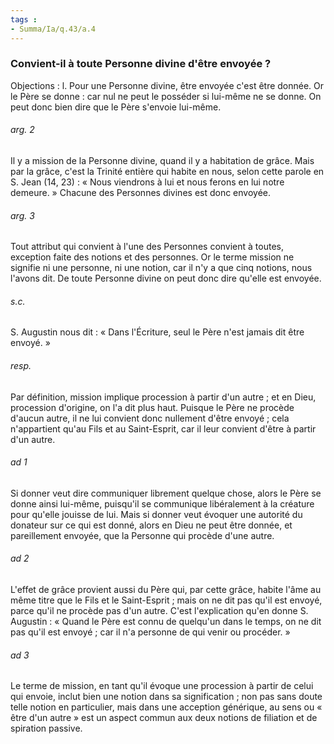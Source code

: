 ```yaml
---
tags : 
- Summa/Ia/q.43/a.4
---
```


### Convient-il à toute Personne divine d'être envoyée ?

Objections : l. Pour une Personne divine, être envoyée c'est être donnée. Or le Père se donne : car nul ne peut le posséder si lui-même ne se donne. On peut donc bien dire que le Père s'envoie lui-même. 

###### arg. 2
Il y a mission de la Personne divine, quand il y a habitation de grâce. Mais par la grâce, c'est la Trinité entière qui habite en nous, selon cette parole en S. Jean (14, 23) : « Nous viendrons à lui et nous ferons en lui notre demeure. » Chacune des Personnes divines est donc envoyée. 

###### arg. 3
Tout attribut qui convient à l'une des Personnes convient à toutes, exception faite des notions et des personnes. Or le terme mission ne signifie ni une personne, ni une notion, car il n'y a que cinq notions, nous l'avons dit. De toute Personne divine on peut donc dire qu'elle est envoyée. 

###### s.c.
S. Augustin nous dit : « Dans l'Écriture, seul le Père n'est jamais dit être envoyé. » 

###### resp.
Par définition, mission implique procession à partir d'un autre ; et en Dieu, procession d'origine, on l'a dit plus haut. Puisque le Père ne procède d'aucun autre, il ne lui convient donc nullement d'être envoyé ; cela n'appartient qu'au Fils et au Saint-Esprit, car il leur convient d'être à partir d'un autre. 

###### ad 1
Si donner veut dire communiquer librement quelque chose, alors le Père se donne ainsi lui-même, puisqu'il se communique libéralement à la créature pour qu'elle jouisse de lui. Mais si donner veut évoquer une autorité du donateur sur ce qui est donné, alors en Dieu ne peut être donnée, et pareillement envoyée, que la Personne qui procède d'une autre. 

###### ad 2
L'effet de grâce provient aussi du Père qui, par cette grâce, habite l'âme au même titre que le Fils et le Saint-Esprit ; mais on ne dit pas qu'il est envoyé, parce qu'il ne procède pas d'un autre. C'est l'explication qu'en donne S. Augustin : « Quand le Père est connu de quelqu'un dans le temps, on ne dit pas qu'il est envoyé ; car il n'a personne de qui venir ou procéder. » 

###### ad 3
Le terme de mission, en tant qu'il évoque une procession à partir de celui qui envoie, inclut bien une notion dans sa signification ; non pas sans doute telle notion en particulier, mais dans une acception générique, au sens ou « être d'un autre » est un aspect commun aux deux notions de filiation et de spiration passive. 



